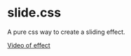 slide.css
=========

A pure css way to create a sliding effect. 

[Video of effect](http://recordit.co/4XFblH)
